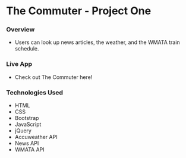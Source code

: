 # The Commuter - Project One

### Overview
* Users can look up news articles, the weather, and the WMATA train schedule. 

### Live App
* Check out The Commuter here! 

### Technologies Used
* HTML
* CSS
* Bootstrap
* JavaScript
* jQuery
* Accuweather API
* News API
* WMATA API
